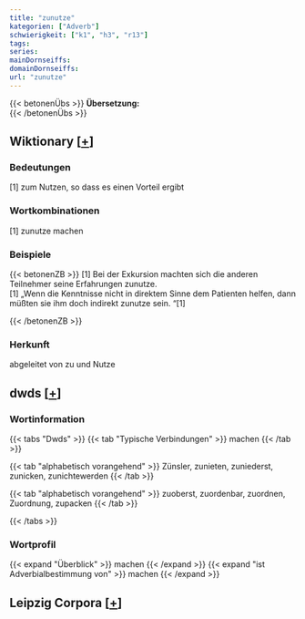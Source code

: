 ```yaml
---
title: "zunutze"
kategorien: ["Adverb"]
schwierigkeit: ["k1", "h3", "r13"]
tags:
series:
mainDornseiffs:
domainDornseiffs:
url: "zunutze"
---
```


{{< betonenÜbs >}}
**Übersetzung:**  
{{< /betonenÜbs >}}

## Wiktionary [[+](https://de.wiktionary.org/wiki/zunutze)]

### Bedeutungen
[1] zum Nutzen, so dass es einen Vorteil ergibt  

### Wortkombinationen
[1] zunutze machen  

### Beispiele
{{< betonenZB >}}
[1] Bei der Exkursion machten sich die anderen Teilnehmer seine Erfahrungen zunutze.  
[1] „Wenn die Kenntnisse nicht in direktem Sinne dem Patienten helfen, dann müßten sie ihm doch indirekt zunutze sein. “[1]  

{{< /betonenZB >}}
### Herkunft
abgeleitet von zu und Nutze  



## dwds [[+](https://www.dwds.de/wb/zunutze)]

### Wortinformation
{{< tabs "Dwds" >}}
{{< tab "Typische Verbindungen" >}}
machen
{{< /tab >}}

{{< tab "alphabetisch vorangehend" >}}
Zünsler, zunieten, zuniederst, zunicken, zunichtewerden
{{< /tab >}}

{{< tab "alphabetisch vorangehend" >}}
zuoberst, zuordenbar, zuordnen, Zuordnung, zupacken
{{< /tab >}}

{{< /tabs >}}

### Wortprofil
{{< expand "Überblick" >}} machen {{< /expand >}}
{{< expand "ist Adverbialbestimmung von" >}} machen {{< /expand >}}

## Leipzig Corpora [[+](https://corpora.uni-leipzig.de/en/res?word=zunutze&corpusId=deu_newscrawl-public_2018)]

